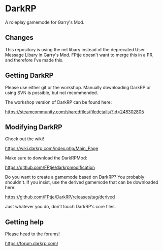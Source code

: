 # DarkRP
A roleplay gamemode for Garry's Mod.

## Changes
This repository is using the net libary instead of the deprecated User Message Libary in Garry's Mod.
FPtje doesn't want to merge this in a PR, and therefore I've made this.

## Getting DarkRP
Please use either git or the workshop.
Manually downloading DarkRP or using SVN is possible, but not recommended.

The workshop version of DarkRP can be found here:

https://steamcommunity.com/sharedfiles/filedetails/?id=248302805

## Modifying DarkRP
Check out the wiki!

https://wiki.darkrp.com/index.php/Main_Page

Make sure to download the DarkRPMod:

https://github.com/FPtje/darkrpmodification

Do you want to create a gamemode based on DarkRP?
You probably shouldn't. If you insist, use the derived gamemode that can be downloaded here:

https://github.com/FPtje/DarkRP/releases/tag/derived

Just whatever you do, don't touch DarkRP's core files.

## Getting help
Please head to the forums!

https://forum.darkrp.com/


